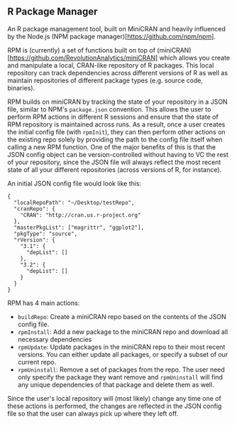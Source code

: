 ## R Package Manager

An R package management tool, built on MiniCRAN and heavily influenced by the Node.js (NPM package manager)[https://github.com/npm/npm].

RPM is (currently) a set of functions built on top of (miniCRAN)[https://github.com/RevolutionAnalytics/miniCRAN] which allows you create and manipulate a local, CRAN-like repository of R packages. This local repository can track dependencies across different versions of R as well as maintain repositories of different package types (e.g. source code, binaries).

RPM builds on miniCRAN by tracking the state of your repository in a JSON file, similar to NPM's `package.json` convention. This allows the user to perform RPM actions in different R sessions and ensure that the state of RPM repository is maintained across runs. As a result, once a user creates the initial config file (with `rpmInit`), they can then perform other actions on the existing repo solely by providing the path to the config file itself when calling a new RPM function. One of the major benefits of this is that the JSON config object can be version-controlled without having to VC the rest of your repository, since the JSON file will always reflect the most recent state of all your different repositories (across versions of R, for instance).

An initial JSON config file would look like this:
```
{
  "localRepoPath": "~/Desktop/testRepo",
  "cranRepo": {
    "CRAN": "http://cran.us.r-project.org"
  },
  "masterPkgList": ["magrittr", "ggplot2"],
  "pkgType": "source",
  "rVersion": {
    "3.1": {
      "depList": []
    },
    "3.2": {
      "depList": []
    }
  }
}
```

RPM has 4 main actions:

  - `buildRepo`: Create a miniCRAN repo based on the contents of the JSON config file.
  - `rpmInstall`: Add a new package to the miniCRAN repo and download all necessary dependencies
  - `rpmUpdate`: Update packages in the miniCRAN repo to their most recent versions. You can either update all packages, or specify a subset of our current repo.
  - `rpmUninstall`: Remove a set of packages from the repo. The user need only specify the package they want remove and `rpmUninstall` will find any unique dependencies of that package and delete them as well.

Since the user's local repository will (most likely) change any time one of these actions is performed, the changes are reflected in the JSON config file so that the user can always pick up where they left off.
